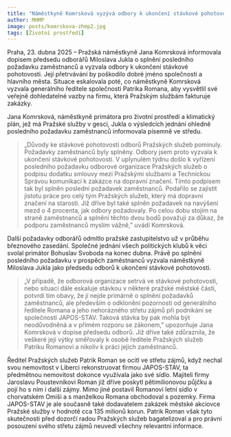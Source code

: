 ```yaml
---
title: "Náměstkyně Komrsková vyzývá odbory k ukončení stávkové pohotovosti, požadavky zaměstnanců Pražských služeb jsou splněny"
author: MHMP
image: posts/komrskova-zhmp2.jpg
tags: [Životní prostředí]
---
```


Praha, 23. dubna 2025 – Pražská náměstkyně Jana Komrsková informovala dopisem předsedu odborářů Miloslava Jukla o splnění posledního požadavku zaměstnanců a vyzvala odbory k ukončení stávkové pohotovosti. Její přetrvávání by poškodilo dobré jméno společnosti a hlavního města. Situace eskalovala poté, co náměstkyně Komrsková vyzvala generálního ředitele společnosti Patrika Romana, aby vysvětlil své veřejně dohledatelné vazby na firmu, která Pražským službám fakturuje zakázky. 

Jana Komrsková, náměstkyně primátora pro životní prostředí a klimatický plán, jež má Pražské služby v gesci, Jukla o výsledcích jednání ohledně posledního požadavku zaměstnanců informovala písemně ve středu.

> „Důvody ke stávkové pohotovosti odborů Pražských služeb pominuly. Požadavky zaměstnanců byly splněny. Odbory jsem proto vyzvala k ukončení stávkové pohotovosti. V uplynulém týdnu došlo k vyřízení posledního požadavku odborové organizace Pražských služeb o podpisu dodatku smlouvy mezi Pražskými službami a Technickou Správou komunikací k zakázce na dopravní značení. Tímto podpisem tak byl splněn poslední požadavek zaměstnanců. Podařilo se zajistit jistotu práce pro celý tým Pražských služeb, který má dopravní značení na starosti. Již dříve byl také splněn požadavek na navýšení mezd o 4 procenta, jak odbory požadovaly. Po celou dobu stojím na straně zaměstnanců a splnění těchto dvou bodů považuji za důkaz, že podporu zaměstnanců myslím vážně,” uvádí Komrsková. 

Další požadavky odborářů odmítlo pražské zastupitelstvo už v průběhu březnového zasedání. Společné jednání všech politických klubů k věci svolal primátor Bohuslav Svoboda na konec dubna. Právě po splnění posledního požadavku v prospěch zaměstnanců vyzvala náměstkyně Miloslava Jukla jako předsedu odborů k ukončení stávkové pohotovosti. 

> „V případě, že odborová organizace setrvá ve stávkové pohotovosti, nebo situaci dále eskaluje stávkou v některé pražské městské části, potvrdí tím obavy, že jí nejde primárně o splnění požadavků zaměstnanců, ale především o odklonění pozornosti od generálního ředitele Romana a jeho nehorázného střetu zájmů při podnikání se společností JAPOS-STAV. Taková stávka by pak mohla být neodůvodněná a v přímém rozporu se zákonem,” upozorňuje Jana Komrsková v dopise předsedu odborů. Již dříve také zdůraznila, že veškeré její výtky směřovaly k osobě ředitele Pražských služeb Patriku Romanovi a nikoliv k práci jejich zaměstnanců.

Ředitel Pražských služeb Patrik Roman se ocitl ve střetu zájmů, když nechal svou nemovitost v Liberci rekonstruovat firmou JAPOS-STAV, ta předmětnou nemovitost dokonce využívala jako své sídlo. Majiteli firmy Jaroslavu Poustevníkovi Roman již dříve poskytl pětimilionovou půjčku a pojí ho s ním i další zájmy. Mimo jiné postavil Romanovi letní sídlo v chorvatském Omiši a s manželkou Romana obchodoval s pozemky. Firma JAPOS-STAV je ale současně také dodavatelem zakázek městské akciovce Pražské služby v hodnotě cca 135 milionů korun. Patrik Roman však tyto skutečnosti před dozorčí radou Pražských služeb bagatelizoval a pro právní posouzení svého střetu zájmů neuvedl všechny relevantní informace. 

